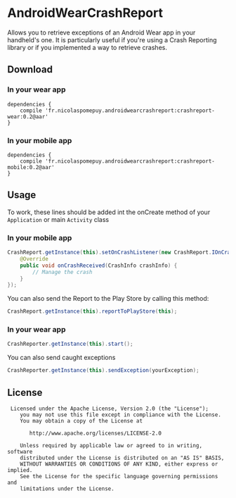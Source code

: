 AndroidWearCrashReport
======================
Allows you to retrieve exceptions of an Android Wear app in your handheld's one. It is particularly useful if you're using a Crash Reporting library or if you implemented a way to retrieve crashes.


## Download

### In your wear app
```
dependencies {
    compile 'fr.nicolaspomepuy.androidwearcrashreport:crashreport-wear:0.2@aar'
}
```

### In your mobile app
```
dependencies {
    compile 'fr.nicolaspomepuy.androidwearcrashreport:crashreport-mobile:0.2@aar'
}
```

## Usage

To work, these lines should be added int the onCreate method of your ```Application``` or main ```Activity``` class

### In your mobile app
```java
CrashReport.getInstance(this).setOnCrashListener(new CrashReport.IOnCrashListener() {
    @Override
    public void onCrashReceived(CrashInfo crashInfo) {
        // Manage the crash
    }
});
```

You can also send the Report to the Play Store by calling this method:

```java
CrashReport.getInstance(this).reportToPlayStore(this);
```

### In your wear app
```java
CrashReporter.getInstance(this).start();
```

You can also send caught exceptions

```java
CrashReporter.getInstance(this).sendException(yourException);
```

## License

```
 Licensed under the Apache License, Version 2.0 (the "License");
    you may not use this file except in compliance with the License.
    You may obtain a copy of the License at

       http://www.apache.org/licenses/LICENSE-2.0

    Unless required by applicable law or agreed to in writing, software
    distributed under the License is distributed on an "AS IS" BASIS,
    WITHOUT WARRANTIES OR CONDITIONS OF ANY KIND, either express or implied.
    See the License for the specific language governing permissions and
    limitations under the License.
```
